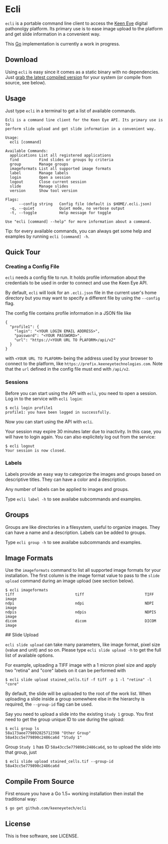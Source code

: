 # Ecli

`ecli` is a portable command line client to access the [Keen Eye](https://www.keeneyetechnologies.com/)
digital pathonolgy platform. Its primary use is to ease image upload to
the platform and get slide information in a convenient way.

This [Go](https://golang.org) implementation is currently a work in progress.

## Download

Using `ecli` is easy since it comes as a static binary with no dependencies. Just [grab the latest compiled version](https://github.com/keeneyetech/ecli/releases/latest)
for your system (or compile from source, see below).

## Usage

Just type `ecli` in a terminal to get a list of available commands.

```
Ecli is a command line client for the Keen Eye API. Its primary use is to
perform slide upload and get slide information in a convenient way.

Usage:
  ecli [command]

Available Commands:
  applications List all registered applications
  find         Find slides or groups by criteria
  group        Manage groups
  imageformats List all supported image formats
  label        Manage labels
  login        Open a session
  logout       Close current session
  slide        Manage slides
  version      Show tool version

Flags:
      --config string   Config file (default is $HOME/.ecli.json)
  -q, --quiet           Quiet mode, no verbose output
  -t, --toggle          Help message for toggle

Use "ecli [command] --help" for more information about a command.
```

Tip: for every available commands, you can always get some help and examples by running `ecli [command] -h`.

## Quick Tour

### Creating a Config File

`ecli` needs a config file to run. It holds profile information about the credentials to
be used in order to connect and use the Keen Eye API.

By default, `ecli` will look for an `.ecli.json` file in the current user's home directory but you may want to specify a different file by using the `--config` flag.

The config file contains profile information in a JSON file like
```
{
  "profile1": {
    "login": "<YOUR LOGIN EMAIL ADDRESS>",
    "password": "<YOUR PASSWORD>",
    "url": "https://<YOUR URL TO PLAFORM>/api/v2"
  }
}
```

with `<YOUR URL TO PLAFORM>` being the address used by your browser to connect to the platform, like `https://prefix.keeneyetechnologies.com`. Note that the `url` defined in the config file must end with `/api/v2`.

### Sessions

Before you can start using the API with `ecli`, you need to open a session. Log in to the service with `ecli login`:
```
$ ecli login profile1
profile1: you have been logged in successfully.
```
Now you can start using the API with `ecli`.

Your session may expire 30 minutes later due to inactivity. In this case, you will have to login again. You can also
explicitely log out from the service:
```
$ ecli logout
Your session is now closed.
```

### Labels

Labels provide an easy way to categorize the images and groups based on descriptive
titles. They can have a color and a description.

Any number of labels can be applied to images and groups.

Type `ecli label -h` to see availabe subcommands and examples.

## Groups

Groups are like directories in a filesystem, useful to organize images. They can have
a name and a description. Labels can be added to groups.

Type `ecli group -h` to see availabe subcommands and examples.

## Image Formats

Use the `imageformats` command to list all supported image formats for your installation. The first column is the image format value to pass to the `slide upload` command during an image upload (see section below).
```
$ ecli imageformats
tiff                           tiff                           TIFF image
ndpi                           ndpi                           NDPI image
ndpis                          ndpis                          NDPIS image
dicom                          dicom                          DICOM image
```

## Slide Upload

`ecli slide upload` can take many parameters, like image format, pixel size (value and unit) and so on. Please type `ecli slide upload -h` to get the full list of available options.

For example, uploading a TIFF image with a 1 micron pixel size and apply two "retina" and "core" labels on it can be performed with
```
$ ecli slide upload stained_cells.tif -f tiff -p 1 -l "retina" -l "core"
```

By default, the slide will be uploaded to the root of the work list. When uploading a slide inside a group somewhere else in the hierarchy is required, the `--group-id` flag can be used.

Say you need to upload a slide into the existing `Study 1` group. You first need to get the group unique ID to use during the upload:
```
$ ecli group ls
58a173aee779892825712398 "Other Group"                
58a43cc5e779890c2486ca6d "Study 1"
```
Group `Study 1` has ID `58a43cc5e779890c2486ca6d`, so to upload the slide into that group, just
```
$ ecli slide upload stained_cells.tif --group-id 58a43cc5e779890c2486ca6d
```

## Compile From Source

First ensure you have a Go 1.5+ working installation then install the traditional way:

    $ go get github.com/keeneyetech/ecli

## License

This is free software, see LICENSE.
